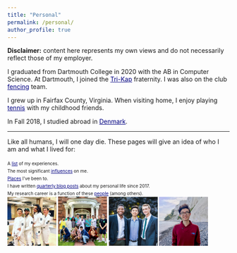 ```yaml
---
title: "Personal"
permalink: /personal/
author_profile: true
---
```


**Disclaimer:** content here represents my own views and do not necessarily reflect those of my employer.

I graduated from Dartmouth College in 2020 with the AB in Computer Science. At Dartmouth, I joined the <a href="https://en.wikipedia.org/wiki/Kappa_Kappa_Kappa" style="color:navy" target="_blank">Tri-Kap</a> fraternity. I was also on the club <a href="http://www.thedartmouth.com/article/2018/04/dartmouth-fencing-club" style="color:navy" target="_blank">fencing</a> team.

I grew up in Fairfax County, Virginia. When visiting home, I enjoy playing <a href="https://www.youtube.com/watch?v=VbrArNvGD9Y" style="color:navy" target="_blank">tennis</a> with my childhood friends.

In Fall 2018, I studied abroad in <a href="https://jasonwei20.github.io/posts/2018/12/blog-post-7/" style="color:navy" target="_blank">Denmark</a>.

------

Like all humans, I will one day die. These pages will give an idea of who I am and what I lived for:

<font size="-2">
A <a href="https://jasonwei20.github.io/life_experiences/" style="color:navy">list</a> of my experiences. <br>
The most significant <a href="https://jasonwei20.github.io/stuff_i_like/" style="color:navy">influences</a> on me. <br>
<a href="https://jasonwei20.github.io/places_ive_been/" style="color:navy">Places</a> I've been to. <br>
I have written <a href="https://jasonwei20.github.io/blog_posts/" style="color:navy">quarterly blog posts</a> about my personal life since 2017. <br>
My research career is a function of these <a href="https://jasonwei20.github.io/thanks/" style="color:navy">people</a> (among others). <br>
</font>

<img src="/images/personal_1.jpg" width="22%">
<img src="/images/personal_2.jpg" width="22%">
<img src="/images/personal_3.jpg" width="22%">
<img src="/images/personal_4.jpg" width="22%">


<!-- I was also on the club fencing team—we won <a href="http://www.thedartmouth.com/article/2018/04/dartmouth-fencing-club" style="color:navy" target="_blank">first</a> at club nationals in Knoxville, TN in 2018 and second at club nationals in Lansing, MI in 2017. -->
